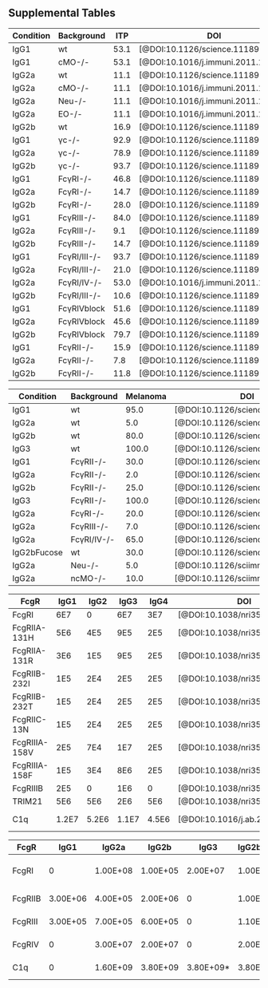 ## Supplemental Tables

| Condition | Background | ITP | DOI | Figure |
| --------- | ---------- | --- | --- | ------ |
| IgG1      | wt         | 53.1 | [@DOI:10.1126/science.1118948] | Fig2E |
| IgG1      | cMO-/-     | 53.1 | [@DOI:10.1016/j.immuni.2011.11.009] | Fig4E |
| IgG2a     | wt         | 11.1 | [@DOI:10.1126/science.1118948] | Fig2E |
| IgG2a     | cMO-/-     | 11.1 | [@DOI:10.1016/j.immuni.2011.11.009] | Fig4F |
| IgG2a     | Neu-/-     | 11.1 | [@DOI:10.1016/j.immuni.2011.11.009] | Fig3D |
| IgG2a     | EO-/-      | 11.1 | [@DOI:10.1016/j.immuni.2011.11.009] | Fig3E |
| IgG2b     | wt         | 16.9 | [@DOI:10.1126/science.1118948] | Fig2E |
| IgG1      | γc-/-      | 92.9 | [@DOI:10.1126/science.1118948] | Fig2E |
| IgG2a     | γc-/-      | 78.9 | [@DOI:10.1126/science.1118948] | Fig2E |
| IgG2b     | γc-/-      | 93.7 | [@DOI:10.1126/science.1118948] | Fig2E |
| IgG1      | FcγRI-/-   | 46.8 | [@DOI:10.1126/science.1118948] | Fig2E |
| IgG2a     | FcγRI-/-   | 14.7 | [@DOI:10.1126/science.1118948] | Fig2E |
| IgG2b     | FcγRI-/-   | 28.0 | [@DOI:10.1126/science.1118948] | Fig2E |
| IgG1      | FcγRIII-/- | 84.0 | [@DOI:10.1126/science.1118948] | Fig2E |
| IgG2a     | FcγRIII-/- | 9.1  | [@DOI:10.1126/science.1118948] | Fig2E |
| IgG2b     | FcγRIII-/- | 14.7 | [@DOI:10.1126/science.1118948] | Fig2E |
| IgG1      | FcγRI/III-/- | 93.7 | [@DOI:10.1126/science.1118948] | Fig2E |
| IgG2a     | FcγRI/III-/- | 21.0 | [@DOI:10.1126/science.1118948] | Fig2E |
| IgG2a     | FcγRI/IV-/- | 53.0 | [@DOI:10.1016/j.immuni.2011.11.009] | Fig5F |
| IgG2b     | FcγRI/III-/- | 10.6 | [@DOI:10.1126/science.1118948] | Fig2E |
| IgG1      | FcγRIVblock | 51.6 | [@DOI:10.1126/science.1118948] | Fig2E |
| IgG2a     | FcγRIVblock | 45.6 | [@DOI:10.1126/science.1118948] | Fig2E |
| IgG2b     | FcγRIVblock | 79.7 | [@DOI:10.1126/science.1118948] | Fig2E |
| IgG1      | FcγRII-/-  | 15.9 | [@DOI:10.1126/science.1118948] | Fig3C |
| IgG2a     | FcγRII-/-  | 7.8  | [@DOI:10.1126/science.1118948] | Fig3C |
| IgG2b     | FcγRII-/-  | 11.8 | [@DOI:10.1126/science.1118948] | Fig3C |

| Condition | Background | Melanoma | DOI | Figure|
| --------- | ---------- | -------- | --- | ----- |
| IgG1      | wt         | 95.0     | [@DOI:10.1126/science.1118948] | Fig1B |
| IgG2a     | wt         | 5.0      | [@DOI:10.1126/science.1118948] | Fig1B |
| IgG2b     | wt         | 80.0     | [@DOI:10.1126/science.1118948] | Fig1B |
| IgG3      | wt         | 100.0    | [@DOI:10.1126/science.1118948] | Fig1B |
| IgG1      | FcγRII-/-  | 30.0     | [@DOI:10.1126/science.1118948] | Fig3B |
| IgG2a     | FcγRII-/-  | 2.0      | [@DOI:10.1126/science.1118948] | Fig3B |
| IgG2b     | FcγRII-/-  | 25.0     | [@DOI:10.1126/science.1118948] | Fig3B |
| IgG3      | FcγRII-/-  | 100.0    | [@DOI:10.1126/science.1118948] | Fig3B |
| IgG2a     | FcγRI-/-   | 20.0     | [@DOI:10.1126/science.1118948] | Fig2B |
| IgG2a     | FcγRIII-/- | 7.0      | [@DOI:10.1126/science.1118948] | Fig2B |
| IgG2a     | FcγRI/IV-/- | 65.0     | [@DOI:10.1126/science.1118948] | Fig2D |
| IgG2bFucose | wt       | 30.0     | [@DOI:10.1126/science.1118948] | Fig3F |
| IgG2a     | Neu-/-     | 5.0      | [@DOI:10.1126/sciimmunol.aah6413] | Fig1E |
| IgG2a     | ncMO-/-    | 10.0     | [@DOI:10.1126/sciimmunol.aah6413] | Fig4C |

| FcgR | IgG1 | IgG2 | IgG3 | IgG4 | DOI | Figure |
| ---- | ---- | ---- | ---- | ---- | --- | ------ |
| FcgRI | 6E7 | 0    | 6E7  | 3E7  | [@DOI:10.1038/nri3582] | Table1 |
| FcgRIIA-131H | 5E6 | 4E5 | 9E5 | 2E5 | [@DOI:10.1038/nri3582] | Table1 |
| FcgRIIA-131R | 3E6 | 1E5 | 9E5 | 2E5 | [@DOI:10.1038/nri3582] | Table1 |
| FcgRIIB-232I | 1E5 | 2E4 | 2E5 | 2E5 | [@DOI:10.1038/nri3582] | Table1 |
| FcgRIIB-232T | 1E5 | 2E4 | 2E5 | 2E5 | [@DOI:10.1038/nri3582] | Table1 |
| FcgRIIC-13N | 1E5  | 2E4 | 2E5 | 2E5 | [@DOI:10.1038/nri3582] | Table1 |
| FcgRIIIA-158V | 2E5 | 7E4 | 1E7 | 2E5 | [@DOI:10.1038/nri3582] | Table1 |
| FcgRIIIA-158F | 1E5 | 3E4 | 8E6 | 2E5 | [@DOI:10.1038/nri3582] | Table1 |
| FcgRIIIB | 2E5 | 0 | 1E6 | 0 | [@DOI:10.1038/nri3582] | Table1 |
| TRIM21 | 5E6 | 5E6 | 2E6 | 5E6 | [@DOI:10.1038/nri3582] | Table1 |
| C1q  | 1.2E7 | 5.2E6 | 1.1E7 | 4.5E6 | [@DOI:10.1016/j.ab.2015.03.012] | In-text |

| FcgR | IgG1 | IgG2a | IgG2b | IgG3 | IgG2bFucose | DOI | Figure |
| ---- | ---- | ----- | ----- | ---- | ----------- | --- | ------ |
|FcgRI | 0    | 1.00E+08 | 1.00E+05 | 2.00E+07 | 1.00E+05 | [@DOI:10.1038/nri3582]+[@pmid:9551950]+[@DOI:10.1126/science.1118948] | Table2+In-text+TableS2 |
|FcgRIIB | 3.00E+06 | 4.00E+05 | 2.00E+06 | 0 | 1.00E+07 | [@DOI:10.1038/nri3582]+[@DOI:10.1126/science.1118948] | Table2+TableS2 |
|FcgRIII | 3.00E+05 | 7.00E+05 | 6.00E+05 | 0 | 1.10E+06 | [@DOI:10.1038/nri3582]+[@DOI:10.1126/science.1118948] | Table2+TableS2 |
|FcgRIV | 0   | 3.00E+07 | 2.00E+07 | 0 | 2.00E+08 | [@DOI:10.1038/nri3582]+[@DOI:10.1126/science.1118948] | Table2+TableS2 |
|C1q   | 0    | 1.60E+09 | 3.80E+09 | 3.80E+09* | 3.80E+09 | [@DOI:10.1126/science.1118948] | TableS2+*dummy-value |
